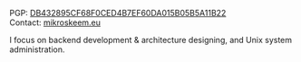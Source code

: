 PGP: [DB432895CF68F0CED4B7EF60DA015B05B5A11B22](https://keyoxide.org/DB432895CF68F0CED4B7EF60DA015B05B5A11B22)  
Contact: [mikroskeem.eu](https://mikroskeem.eu)

I focus on backend development & architecture designing, and Unix system administration.
